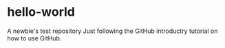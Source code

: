 # hello-world
A newbie's test repository 
Just following the GitHub introductry tutorial on how to use GitHub.
